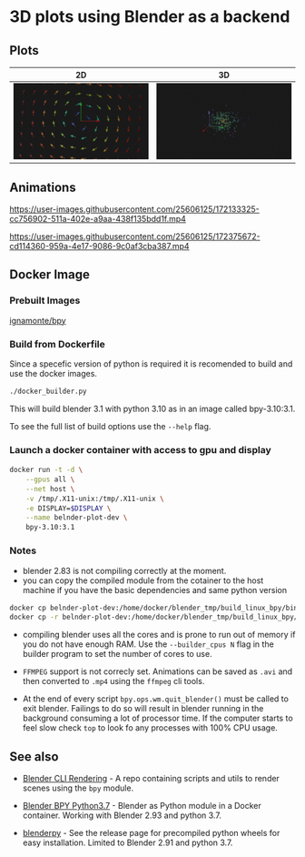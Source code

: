 # 3D plots using Blender as a backend

## Plots

 2D                                     |  3D
:--------------------------------------:|:-------------------------:
![vector_field](imgs/vector_field.png)  |  ![3d_point_distribution](imgs/3d_point_distribution.png)

## Animations

https://user-images.githubusercontent.com/25606125/172133325-cc756902-511a-402e-a9aa-438f135bdd1f.mp4

https://user-images.githubusercontent.com/25606125/172375672-cd114360-959a-4e17-9086-9c0af3cba387.mp4

## Docker Image

### Prebuilt Images

[ignamonte/bpy](https://hub.docker.com/repository/docker/ignamonte/bpy)

### Build from Dockerfile

Since a specefic version of python is required it is recomended to build and use the docker images.

```bash
./docker_builder.py
```

This will build blender 3.1 with python 3.10 as in an image called bpy-3.10:3.1.

To see the full list of build options use the `--help` flag.

### Launch a docker container with access to gpu and display

```bash
docker run -t -d \
    --gpus all \
    --net host \
    -v /tmp/.X11-unix:/tmp/.X11-unix \
    -e DISPLAY=$DISPLAY \
    --name belnder-plot-dev \
    bpy-3.10:3.1
```

### Notes

- blender 2.83 is not compiling correctly at the moment.
- you can copy the compiled module from the cotainer to the host machine if you have the basic dependencies and same
  python version
```bash
docker cp belnder-plot-dev:/home/docker/blender_tmp/build_linux_bpy/bin/bpy.so <path-to-python3.10-packages>
docker cp -r belnder-plot-dev:/home/docker/blender_tmp/build_linux_bpy/bin/3.1 <path-to-python3.10-packages>
```
 - compiling blender uses all the cores and is prone to run out of memory if you do not have enough RAM. Use the
   `--builder_cpus N` flag in the builder program to set the number of cores to use.
 - `FFMPEG` support is not correcly set. Animations can be saved as `.avi` and then converted to `.mp4` using the
   `ffmpeg` cli tools.

 - At the end of every script `bpy.ops.wm.quit_blender()` must be called to exit blender. Failings to do so will result
   in blender running in the background consuming a lot of processor time. If the computer starts to feel slow check
   `top` to look fo any processes with 100% CPU usage.

 ## See also

  - [Blender CLI Rendering](https://github.com/yuki-koyama/blender-cli-rendering) - A repo containing
    scripts and utils to render scenes using the `bpy` module.

  - [Blender BPY Python3.7](https://github.com/zocker-160/blender-bpy) - Blender as Python module in a Docker container. Working with Blender 2.93 and python 3.7.

  - [blenderpy](https://github.com/TylerGubala/blenderpy/releases/tag/v2.91a0) - See the release page for precompiled python wheels for easy installation. Limited to Blender 2.91 and python 3.7.
